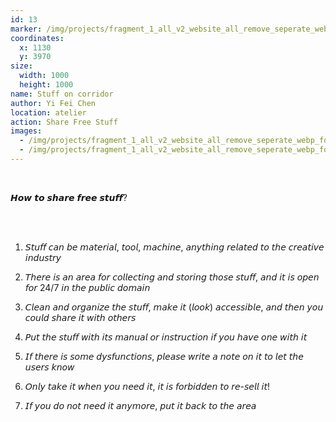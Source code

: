 ```yaml
---
id: 13
marker: /img/projects/fragment_1_all_v2_website_all_remove_seperate_webp-30.webp
coordinates:
  x: 1130
  y: 3970
size:
  width: 1000
  height: 1000
name: Stuff on corridor
author: Yi Fei Chen
location: atelier
action: Share Free Stuff
images:
  - /img/projects/fragment_1_all_v2_website_all_remove_seperate_webp_for-archieve-54.webp
  - /img/projects/fragment_1_all_v2_website_all_remove_seperate_webp_for-archieve-55.webp
---
```


<br>

𝙃𝙤𝙬 𝙩𝙤 𝙨𝙝𝙖𝙧𝙚 𝙛𝙧𝙚𝙚 𝙨𝙩𝙪𝙛𝙛?

<br>

<br>

1. 𝘚𝘵𝘶𝘧𝘧 𝘤𝘢𝘯 𝘣𝘦 𝘮𝘢𝘵𝘦𝘳𝘪𝘢𝘭, 𝘵𝘰𝘰𝘭, 𝘮𝘢𝘤𝘩𝘪𝘯𝘦, 𝘢𝘯𝘺𝘵𝘩𝘪𝘯𝘨 𝘳𝘦𝘭𝘢𝘵𝘦𝘥 𝘵𝘰 𝘵𝘩𝘦 𝘤𝘳𝘦𝘢𝘵𝘪𝘷𝘦 𝘪𝘯𝘥𝘶𝘴𝘵𝘳𝘺
2. 𝘛𝘩𝘦𝘳𝘦 𝘪𝘴 𝘢𝘯 𝘢𝘳𝘦𝘢 𝘧𝘰𝘳 𝘤𝘰𝘭𝘭𝘦𝘤𝘵𝘪𝘯𝘨 𝘢𝘯𝘥 𝘴𝘵𝘰𝘳𝘪𝘯𝘨 𝘵𝘩𝘰𝘴𝘦 𝘴𝘵𝘶𝘧𝘧, 𝘢𝘯𝘥 𝘪𝘵 𝘪𝘴 𝘰𝘱𝘦𝘯 𝘧𝘰𝘳 24/7 𝘪𝘯 𝘵𝘩𝘦 𝘱𝘶𝘣𝘭𝘪𝘤 𝘥𝘰𝘮𝘢𝘪𝘯
3. 𝘊𝘭𝘦𝘢𝘯 𝘢𝘯𝘥 𝘰𝘳𝘨𝘢𝘯𝘪𝘻𝘦 𝘵𝘩𝘦 𝘴𝘵𝘶𝘧𝘧, 𝘮𝘢𝘬𝘦 𝘪𝘵 (𝘭𝘰𝘰𝘬) 𝘢𝘤𝘤𝘦𝘴𝘴𝘪𝘣𝘭𝘦, 𝘢𝘯𝘥 𝘵𝘩𝘦𝘯 𝘺𝘰𝘶 𝘤𝘰𝘶𝘭𝘥 𝘴𝘩𝘢𝘳𝘦 𝘪𝘵 𝘸𝘪𝘵𝘩 𝘰𝘵𝘩𝘦𝘳𝘴
4. 𝘗𝘶𝘵 𝘵𝘩𝘦 𝘴𝘵𝘶𝘧𝘧 𝘸𝘪𝘵𝘩 𝘪𝘵𝘴 𝘮𝘢𝘯𝘶𝘢𝘭 𝘰𝘳 𝘪𝘯𝘴𝘵𝘳𝘶𝘤𝘵𝘪𝘰𝘯 𝘪𝘧 𝘺𝘰𝘶 𝘩𝘢𝘷𝘦 𝘰𝘯𝘦 𝘸𝘪𝘵𝘩 𝘪𝘵
5. 𝘐𝘧 𝘵𝘩𝘦𝘳𝘦 𝘪𝘴 𝘴𝘰𝘮𝘦 𝘥𝘺𝘴𝘧𝘶𝘯𝘤𝘵𝘪𝘰𝘯𝘴, 𝘱𝘭𝘦𝘢𝘴𝘦 𝘸𝘳𝘪𝘵𝘦 𝘢 𝘯𝘰𝘵𝘦 𝘰𝘯 𝘪𝘵 𝘵𝘰 𝘭𝘦𝘵 𝘵𝘩𝘦 𝘶𝘴𝘦𝘳𝘴 𝘬𝘯𝘰𝘸
6. 𝘖𝘯𝘭𝘺 𝘵𝘢𝘬𝘦 𝘪𝘵 𝘸𝘩𝘦𝘯 𝘺𝘰𝘶 𝘯𝘦𝘦𝘥 𝘪𝘵, 𝘪𝘵 𝘪𝘴 𝘧𝘰𝘳𝘣𝘪𝘥𝘥𝘦𝘯 𝘵𝘰 𝘳𝘦-𝘴𝘦𝘭𝘭 𝘪𝘵!
7. 𝘐𝘧 𝘺𝘰𝘶 𝘥𝘰 𝘯𝘰𝘵 𝘯𝘦𝘦𝘥 𝘪𝘵 𝘢𝘯𝘺𝘮𝘰𝘳𝘦, 𝘱𝘶𝘵 𝘪𝘵 𝘣𝘢𝘤𝘬 𝘵𝘰 𝘵𝘩𝘦 𝘢𝘳𝘦𝘢

   <br>

   <br>
